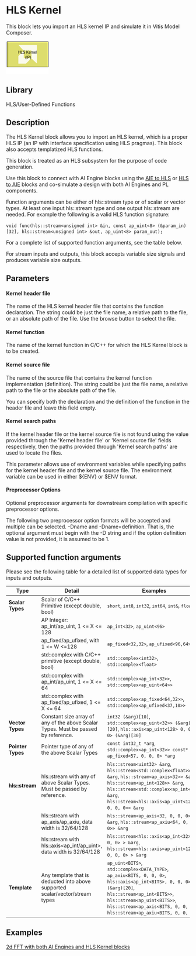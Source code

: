 # HLS Kernel

This block lets you import an HLS kernel IP and simulate it in Vitis Model Composer. 

![](./Images/block.png)

## Library

HLS/User-Defined Functions

## Description

The HLS Kernel block allows you to import an HLS kernel, which is a
proper HLS IP (an IP with interface specification using HLS pragmas). This block also accepts templatized HLS functions.

This block is treated as an HLS subsystem for the purpose of code generation. 

Use this block to connect with AI Engine blocks using the [AIE to HLS](../../UTIL/AIE_to_HLS/README.md) or [HLS to AIE](../../UTIL/HLS_to_AIE/README.md) blocks and co-simulate a design with both AI
Engines and PL components.

Function arguments can be either of hls::stream type or of scalar or vector types. At least one input hls::stream type and one output hls::stream are needed. 
For example the following is a valid HLS function signature:

``` pre
void func(hls::stream<unsigned int> &in, const ap_uint<8> (&param_in)[32], hls::stream<unsigned int> &out, ap_uint<8> param_out);
```
For a complete list of supported function arguments, see the table below.

<div class="noteBox">
For stream inputs and outputs, this block accepts variable size signals and produces variable size outputs. 
</div>

## Parameters
#### Kernel header file
The name of the HLS kernel header file that contains the function declaration. The string could be just the file name, a relative path to the file, or an absolute path of the file. Use the browse button to select the file.

#### Kernel function
The name of the kernel function in C/C++ for which the HLS Kernel block is to be created.

#### Kernel source file
The name of the source file that contains the kernel function implementation (definition). The string could be just the file name, a relative path to the file or the absolute path of the file.

You can specify both the declaration and the definition of the function in the header file and leave this field empty.

#### Kernel search paths
If the kernel header file or the kernel source file is not found using the value provided through the 'Kernel header file' or 'Kernel source file' fields respectively, then the paths provided through 'Kernel search paths' are used to locate the files.

This parameter allows use of environment variables while specifying paths for the kernel header file and the kernel source file. The environment variable can be used in either ${ENV} or $ENV format.

#### Preprocessor Options
Optional preprocessor arguments for downstream compilation with specific preprocessor options.

The following two preprocessor option formats will be accepted and multiple can be selected. -Dname and -Dname=definition. That is, the optional argument must begin with the -D string and if the option definition value is not provided, it is assumed to be 1.

## Supported function arguments
Please see the following table for a detailed list of supported data types for inputs and outputs.

| Type	    | Detail	| Examples |
| ----      | ----      | -------- |
| **Scalar Types** | Scalar of C/C++ Primitive (except double, bool) | 	`short`, `int8`, `int32`, `int64`, `int&`, `float&` |
|               | AP Integer: ap_int/ap_uint<X>, 1 <= X <= 128 | `ap_int<32>`, `ap_uint<96>` |
|               | ap_fixed/ap_ufixed, with 1 <= W <=128 | `ap_fixed<32,32>`, `ap_ufixed<96,64>` |
|               | std::complex with C/C++ primitive (except double, bool) | `std::complex<int32>`, `std::complex<float>` |
|               | std::complex with ap_int/ap_uint<X>, 1 <= X <= 64	| `std::complex<ap_int<32>>`, `std::complex<ap_uint<64>>` |
|               | std::complex with ap_fixed/ap_ufixed<X>, 1 <= X <= 64	| `std::complex<ap_fixed<64,32>>`, `std::complex<ap_ufixed<37,10>>` |
| **Vector Types** | Constant size array of any of the above Scalar Types. Must be passed by reference. | `int32 (&arg)[10]`, `std::complex<ap_uint<32>> (&arg)[20]`, `hls::axis<ap_uint<128> 0, 0, 0> (&arg)[30]` |
| **Pointer Types** | Pointer type of any of the above Scalar Types | `const int32_t *arg`, `std::complex<ap_int<32>> const* arg`, `ap_fixed<57, 0, 0, 0> *arg` |
| **hls::stream** | hls::stream with any of above Scalar Types. Must be passed by reference. | `hls::stream<uint32> &arg`, `hls::stream<std::complex<float>> &arg`, `hls::stream<ap_axis<32>> &arg`, `hls::stream<ap_int<128>> &arg`, `hls::stream<std::complex<ap_int<16>> &arg`, `hls::stream<hls::axis<ap_uint<128> 0, 0, 0>> &arg` |
|               | hls::stream with ap_axis/ap_axiu, data width is 32/64/128 | `hls::stream<ap_axis<32, 0, 0, 0>> &arg`, `hls::stream<ap_axiu<64, 0, 0, 0>> &arg` |
|               | hls::stream with hls::axis<ap_int/ap_uint>, data width is 32/64/128 | `hls::stream<hls::axis<ap_int<32>, 0, 0, 0> > &arg`, `hls::stream<hls::axis<ap_uint<128> 0, 0, 0> > &arg` |
| **Template**	| Any template that is deducted into above supported scalar/vector/stream types | `ap_uint<BITS>`, `std::complex<DATA_TYPE>`, `ap_axiu<BITS, 0, 0, 0>`, `hls::axis<ap_int<BITS>, 0, 0, 0> (&arg)[20]`, `hls::stream<ap_int<BITS>>`, `hls::stream<ap_uint<BITS>>`, `hls::stream<ap_axis<BITS, 0, 0, 0>>`, `hls::stream<ap_axiu<BITS, 0, 0, 0>>` |

## Examples
[2d FFT with both AI Engines and HLS Kernel blocks](https://github.com/Xilinx/Vitis_Model_Composer/blob/HEAD/Examples/AIENGINE_plus_PL/AIE_HLS/FFT2D)


